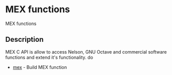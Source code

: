

# MEX functions

MEX functions

## Description
MEX C API is allow to access Nelson, GNU Octave and commercial software functions and extend it's functionality.
do


* [mex](mex.md) - Build MEX function



